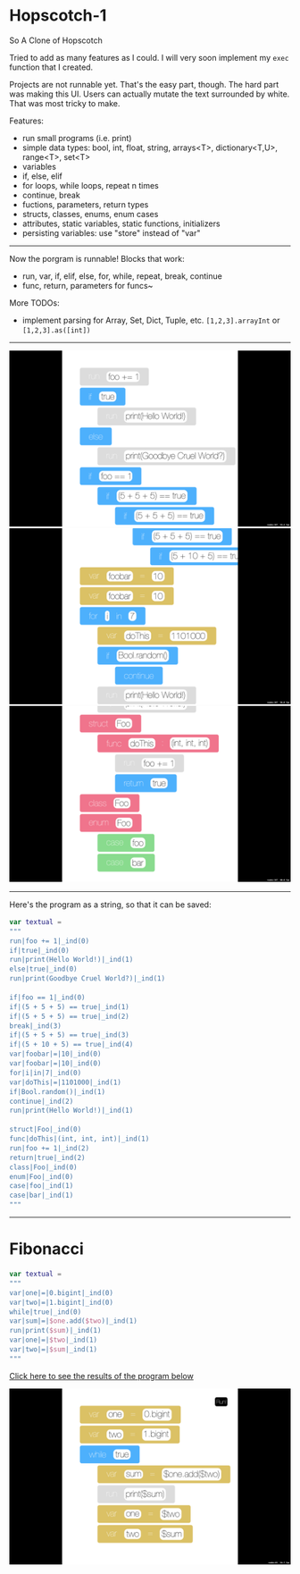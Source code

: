 # Hopscotch-1
So A Clone of Hopscotch

Tried to add as many features as I could. I will very soon implement my `exec` function that I created.

Projects are not runnable yet. That's the easy part, though. The hard part was making this UI. Users can actually mutate the text surrounded by white. That was most tricky to make.

Features:
- run small programs (i.e. print)
- simple data types: bool, int, float, string, arrays\<T>, dictionary<T,U>, range\<T>, set\<T>
- variables
- if, else, elif
- for loops, while loops, repeat n times
- continue, break
- fuctions, parameters, return types
- structs, classes, enums, enum cases
- attributes, static variables, static functions, initializers
- persisting variables: use "store" instead of "var"

---

Now the porgram is runnable! Blocks that work:
- run, var, if, elif, else, for, while, repeat, break, continue
- func, return, parameters for funcs~

More TODOs:
- implement parsing for Array, Set, Dict, Tuple, etc. `[1,2,3].arrayInt` or `[1,2,3].as([int])`
___

![Example 1](https://github.com/CHEINSTTROARLY/Hopscotch-1/blob/main/Example1.png)
![Example 2](https://github.com/CHEINSTTROARLY/Hopscotch-1/blob/main/Example2.png)
![Example 3](https://github.com/CHEINSTTROARLY/Hopscotch-1/blob/main/Example3.png)


---

Here's the program as a string, so that it can be saved:

```swift
var textual =
"""
run|foo += 1|_ind(0)
if|true|_ind(0)
run|print(Hello World!)|_ind(1)
else|true|_ind(0)
run|print(Goodbye Cruel World?)|_ind(1)

if|foo == 1|_ind(0)
if|(5 + 5 + 5) == true|_ind(1)
if|(5 + 5 + 5) == true|_ind(2)
break|_ind(3)
if|(5 + 5 + 5) == true|_ind(3)
if|(5 + 10 + 5) == true|_ind(4)
var|foobar|=|10|_ind(0)
var|foobar|=|10|_ind(0)
for|i|in|7|_ind(0)
var|doThis|=|1101000|_ind(1)
if|Bool.random()|_ind(1)
continue|_ind(2)
run|print(Hello World!)|_ind(1)

struct|Foo|_ind(0)
func|doThis|(int, int, int)|_ind(1)
run|foo += 1|_ind(2)
return|true|_ind(2)
class|Foo|_ind(0)
enum|Foo|_ind(0)
case|foo|_ind(1)
case|bar|_ind(1)
"""
```


---

# Fibonacci

```swift
var textual =
"""
var|one|=|0.bigint|_ind(0)
var|two|=|1.bigint|_ind(0)
while|true|_ind(0)
var|sum|=|$one.add($two)|_ind(1)
run|print($sum)|_ind(1)
var|one|=|$two|_ind(1)
var|two|=|$sum|_ind(1)
"""
```

[Click here to see the results of the program below](https://github.com/CHEINSTTROARLY/Hopscotch-1/blob/main/Proof1Fibonacci.md)

![Fibs](https://github.com/CHEINSTTROARLY/Hopscotch-1/blob/main/Fibonacci.png)



